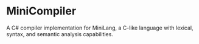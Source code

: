 # MiniCompiler
A C# compiler implementation for MiniLang, a C-like language with lexical, syntax, and semantic analysis capabilities.
